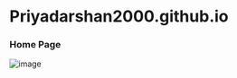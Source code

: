 # Priyadarshan2000.github.io

### Home Page
![image](https://user-images.githubusercontent.com/62868878/116456837-575e2500-a880-11eb-8faf-6f600a1231fc.png)

